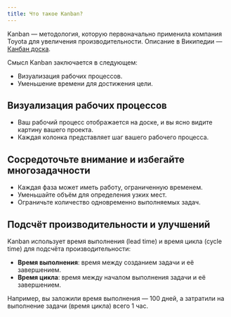 ```yaml
---
title: Что такое Kanban?
---
```


Kanban — методология, которую первоначально применила компания Toyota для увеличения производительности. Описание в Википедии — [Канбан доска](https://ru.wikipedia.org/wiki/%D0%9A%D0%B0%D0%BD%D0%B1%D0%B0%D0%BD-%D0%B4%D0%BE%D1%81%D0%BA%D0%B0).

Смысл Kanban заключается в следующем:

-   Визуализация рабочих процессов.
-   Уменьшение времени для достижения цели.

Визуализация рабочих процессов
------------------------------

-   Ваш рабочий процесс отображается на доске, и вы ясно видите картину вашего проекта.
-   Каждая колонка представляет шаг вашего рабочего процесса.

Сосредоточьте внимание и избегайте многозадачности
--------------------------------------------------

-   Каждая фаза может иметь работу, ограниченную временем.
-   Уменьшайте объём для определения узких мест.
-   Ограничьте количество одновременно выполняемых задач.

Подсчёт производительности и улучшений
--------------------------------------

Kanban использует время выполнения (lead time) и время цикла (cycle time) для подсчёта производительности:

-   **Время выполнения**: время между созданием задачи и её завершением.
-   **Время цикла**: время между началом выполнения задачи и её завершением.

Например, вы заложили время выполнения — 100 дней, а затратили на выполнение задачи (время цикла) всего 1 час.
